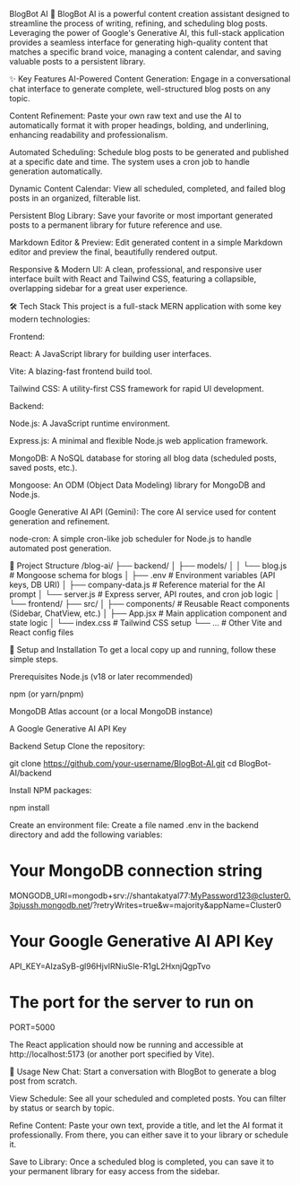BlogBot AI 🤖
BlogBot AI is a powerful content creation assistant designed to streamline the process of writing, refining, and scheduling blog posts. Leveraging the power of Google's Generative AI, this full-stack application provides a seamless interface for generating high-quality content that matches a specific brand voice, managing a content calendar, and saving valuable posts to a persistent library.

✨ Key Features
AI-Powered Content Generation: Engage in a conversational chat interface to generate complete, well-structured blog posts on any topic.

Content Refinement: Paste your own raw text and use the AI to automatically format it with proper headings, bolding, and underlining, enhancing readability and professionalism.

Automated Scheduling: Schedule blog posts to be generated and published at a specific date and time. The system uses a cron job to handle generation automatically.

Dynamic Content Calendar: View all scheduled, completed, and failed blog posts in an organized, filterable list.

Persistent Blog Library: Save your favorite or most important generated posts to a permanent library for future reference and use.

Markdown Editor & Preview: Edit generated content in a simple Markdown editor and preview the final, beautifully rendered output.

Responsive & Modern UI: A clean, professional, and responsive user interface built with React and Tailwind CSS, featuring a collapsible, overlapping sidebar for a great user experience.

🛠️ Tech Stack
This project is a full-stack MERN application with some key modern technologies:

Frontend:

React: A JavaScript library for building user interfaces.

Vite: A blazing-fast frontend build tool.

Tailwind CSS: A utility-first CSS framework for rapid UI development.

Backend:

Node.js: A JavaScript runtime environment.

Express.js: A minimal and flexible Node.js web application framework.

MongoDB: A NoSQL database for storing all blog data (scheduled posts, saved posts, etc.).

Mongoose: An ODM (Object Data Modeling) library for MongoDB and Node.js.

Google Generative AI API (Gemini): The core AI service used for content generation and refinement.

node-cron: A simple cron-like job scheduler for Node.js to handle automated post generation.

📂 Project Structure
/blog-ai/
├── backend/
│   ├── models/
│   │   └── blog.js         # Mongoose schema for blogs
│   ├── .env                # Environment variables (API keys, DB URI)
│   ├── company-data.js     # Reference material for the AI prompt
│   └── server.js           # Express server, API routes, and cron job logic
│
└── frontend/
    ├── src/
    │   ├── components/     # Reusable React components (Sidebar, ChatView, etc.)
    │   ├── App.jsx         # Main application component and state logic
    │   └── index.css       # Tailwind CSS setup
    └── ...                 # Other Vite and React config files

🚀 Setup and Installation
To get a local copy up and running, follow these simple steps.

Prerequisites
Node.js (v18 or later recommended)

npm (or yarn/pnpm)

MongoDB Atlas account (or a local MongoDB instance)

A Google Generative AI API Key

Backend Setup
Clone the repository:

git clone https://github.com/your-username/BlogBot-AI.git
cd BlogBot-AI/backend

Install NPM packages:

npm install

Create an environment file:
Create a file named .env in the backend directory and add the following variables:

# Your MongoDB connection string
MONGODB_URI=mongodb+srv://shantakatyal77:MyPassword123@cluster0.3pjussh.mongodb.net/?retryWrites=true&w=majority&appName=Cluster0


# Your Google Generative AI API Key
API_KEY=AIzaSyB-gl96HjvIRNiuSIe-R1gL2HxnjQgpTvo

# The port for the server to run on
PORT=5000


The React application should now be running and accessible at http://localhost:5173 (or another port specified by Vite).

📖 Usage
New Chat: Start a conversation with BlogBot to generate a blog post from scratch.

View Schedule: See all your scheduled and completed posts. You can filter by status or search by topic.

Refine Content: Paste your own text, provide a title, and let the AI format it professionally. From there, you can either save it to your library or schedule it.

Save to Library: Once a scheduled blog is completed, you can save it to your permanent library for easy access from the sidebar.
